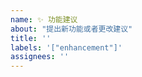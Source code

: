 ```yaml
---
name: ✨ 功能建议
about: "提出新功能或者更改建议"
title: ''
labels: '["enhancement"]'
assignees: ''
---
```


<!-- 请删除注释后填写 -->

<!--

## 功能需求
请清晰描述您需要的功能

## 功能背景
为什么需要这个功能？解决什么问题？

## 建议方案
您建议的解决方案（可选）

## 替代方案
您考虑过的其他替代方案及其不足（可选）

## 附加信息
- 相关业务场景示例
- 类似功能的参考案例

-->
